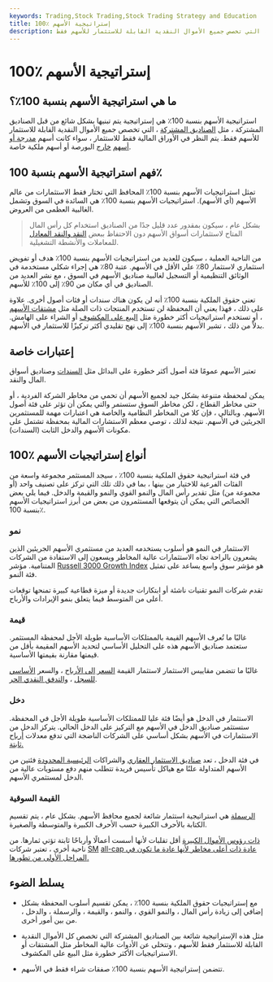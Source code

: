 ```yaml
---
keywords: Trading,Stock Trading,Stock Trading Strategy and Education
title: 100٪ إستراتيجية الأسهم
description: استراتيجية الأسهم بنسبة 100٪ هي إستراتيجية يتم تبنيها بشكل شائع من قبل الصناديق المشتركة ، مثل الصناديق المشتركة ، التي تخصص جميع الأموال النقدية القابلة للاستثمار للأسهم فقط.
---
```


# 100٪ إستراتيجية الأسهم
## ما هي استراتيجية الأسهم بنسبة 100٪؟

استراتيجية الأسهم بنسبة 100٪ هي إستراتيجية يتم تبنيها بشكل شائع من قبل الصناديق المشتركة ، مثل [الصناديق المشتركة](/mutualfund) ، التي تخصص جميع الأموال النقدية القابلة للاستثمار للأسهم فقط. يتم النظر في الأوراق المالية فقط للاستثمار ، سواء كانت أسهم [مدرجة أو أسهم](/listed) [خارج](/otc) البورصة أو أسهم ملكية خاصة.

## فهم استراتيجية الأسهم بنسبة 100٪

تمثل استراتيجيات الأسهم بنسبة 100٪ المحافظ التي تختار فقط الاستثمارات من عالم الأسهم (أي الأسهم). استراتيجيات الأسهم بنسبة 100٪ هي السائدة في السوق وتشمل الغالبية العظمى من العروض.

> بشكل عام ، سيكون بمقدور عدد قليل جدًا من الصناديق استخدام كل رأس المال المتاح لاستثمارات أسواق الأسهم دون الاحتفاظ ببعض [النقد والنقد المعادل](/cashandcashequivalents) للمعاملات والأنشطة التشغيلية.

>

من الناحية العملية ، سيكون للعديد من استراتيجيات الأسهم بنسبة 100٪ هدف أو تفويض استثماري لاستثمار 80٪ على الأقل في الأسهم. عتبة 80٪ هي إجراء شكلي مستخدمة في الوثائق التنظيمية أو التسجيل لغالبية صناديق الأسهم في السوق ، مع نشر العديد من الصناديق في أي مكان من 90٪ إلى 100٪ للأسهم.

تعني حقوق الملكية بنسبة 100٪ أنه لن يكون هناك سندات أو فئات أصول أخرى. علاوة على ذلك ، فهذا يعني أن المحفظة لن تستخدم المنتجات ذات الصلة مثل [مشتقات الأسهم](/derivative) ، أو تستخدم استراتيجيات أكثر خطورة مثل [البيع على المكشوف](/shortselling) أو الشراء على الهامش. بدلاً من ذلك ، تشير الأسهم بنسبة 100٪ إلى نهج تقليدي أكثر تركيزًا للاستثمار في الأسهم.

## إعتبارات خاصة

تعتبر الأسهم عمومًا فئة أصول أكثر خطورة على البدائل مثل [السندات](/bond) وصناديق أسواق المال والنقد.

يمكن لمحفظة متنوعة بشكل جيد لجميع الأسهم أن تحمي من مخاطر الشركة الفردية ، أو حتى مخاطر القطاع ، لكن مخاطر السوق ستستمر والتي يمكن أن تؤثر على فئة أصول الأسهم. وبالتالي ، فإن كلا من المخاطر النظامية والخاصة هي اعتبارات مهمة للمستثمرين الجريئين في الأسهم. نتيجة لذلك ، توصي معظم الاستشارات المالية بمحفظة تشتمل على مكونات الأسهم والدخل الثابت (السندات).

## 100٪ أنواع إستراتيجيات الأسهم

في فئة استراتيجية حقوق الملكية بنسبة 100٪ ، سيجد المستثمر مجموعة واسعة من الفئات الفرعية للاختيار من بينها ، بما في ذلك تلك التي تركز على تصنيف واحد (أو مجموعة من) مثل تقدير رأس المال والنمو القوي والنمو والقيمة والدخل. فيما يلي بعض الخصائص التي يمكن أن يتوقعها المستثمرون من بعض من أبرز استراتيجيات الأسهم بنسبة 100٪.

### نمو

الاستثمار في النمو هو أسلوب يستخدمه العديد من مستثمري الأسهم الجريئين الذين يشعرون بالراحة تجاه الاستثمارات عالية المخاطر ويسعون إلى الاستفادة من الشركات المتنامية. مؤشر [Russell 3000 Growth Index](/russell3000-growth) هو مؤشر سوق واسع يساعد على تمثيل فئة النمو.

تقدم شركات النمو تقنيات ناشئة أو ابتكارات جديدة أو ميزة قطاعية كبيرة تمنحها توقعات أعلى من المتوسط فيما يتعلق بنمو الإيرادات والأرباح.

### قيمة

غالبًا ما تُعرف الأسهم القيمة بالممتلكات الأساسية طويلة الأجل لمحفظة المستثمر. ستعتمد صناديق الأسهم هذه على التحليل الأساسي لتحديد الأسهم المقيمة بأقل من قيمتها مقارنة بقيمتها الأساسية.

غالبًا ما تتضمن مقاييس الاستثمار لاستثمار القيمة [السعر إلى الأرباح](/price-earningsratio) ، والسعر [الأساسي](/price-to-bookratio) [للسجل](/price-to-bookratio) ، [والتدفق النقدي الحر](/freecashflow).

### دخل

الاستثمار في الدخل هو أيضًا فئة عليا للممتلكات الأساسية طويلة الأجل في المحفظة. ستستثمر صناديق الدخل في الأسهم مع التركيز على الدخل الحالي. يتركز الدخل من الاستثمارات في الأسهم بشكل أساسي على الشركات الناضجة التي تدفع معدلات [أرباح ثابتة.](/dividend)

في فئة الدخل ، تعد [صناديق الاستثمار العقاري](/reit) والشراكات [الرئيسية المحدودة](/mlp) فئتين من الأسهم المتداولة علنًا مع هياكل تأسيس فريدة تتطلب منهم دفع مستويات عالية من الدخل لمستثمري الأسهم.

### القيمة السوقية

[الرسملة](/capitalization) هي استراتيجية استثمار شائعة لجميع محافظ الأسهم. بشكل عام ، يتم تقسيم الكتابة بالأحرف الكبيرة حسب الأحرف الكبيرة والمتوسطة والصغيرة.

[ذات رؤوس الأموال الكبيرة](/large-cap) أقل تقلبات لأنها أسست أعمالًا وأرباحًا ثابتة تؤتي ثمارها. من ناحية أخرى ، تعتبر شركات [SM](/small-cap) [all-cap عادة ذات أعلى مخاطر لأنها عادة ما تكون في المراحل الأولى من تطورها.](/small-cap)

## يسلط الضوء

- مع إستراتيجيات حقوق الملكية بنسبة 100٪ ، يمكن تقسيم أسلوب المحفظة بشكل إضافي إلى زيادة رأس المال ، والنمو القوي ، والنمو ، والقيمة ، والرسملة ، والدخل ، من بين أمور أخرى.

- مثل هذه الإستراتيجية شائعة بين الصناديق المشتركة التي تخصص كل الأموال النقدية القابلة للاستثمار فقط للأسهم ، وتتخلى عن الأدوات عالية المخاطر مثل المشتقات أو الاستراتيجيات الأكثر خطورة مثل البيع على المكشوف.

- تتضمن إستراتيجية الأسهم بنسبة 100٪ صفقات شراء فقط في الأسهم.

